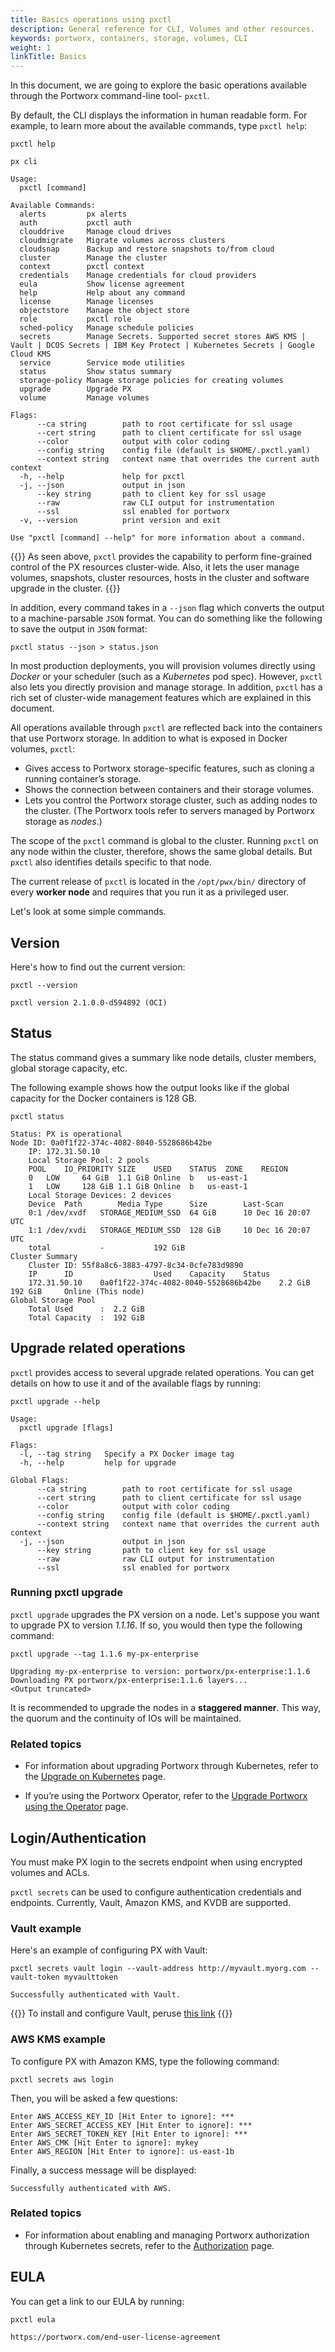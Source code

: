 ```yaml
---
title: Basics operations using pxctl
description: General reference for CLI, Volumes and other resources.
keywords: portworx, containers, storage, volumes, CLI
weight: 1
linkTitle: Basics
---
```


In this document, we are going to explore the basic operations available through the Portworx command-line tool- `pxctl`.

By default, the CLI displays the information in human readable form. For example, to learn more about the available commands, type `pxctl help`:

```text
pxctl help
```

```output
px cli

Usage:
  pxctl [command]

Available Commands:
  alerts         px alerts
  auth           pxctl auth
  clouddrive     Manage cloud drives
  cloudmigrate   Migrate volumes across clusters
  cloudsnap      Backup and restore snapshots to/from cloud
  cluster        Manage the cluster
  context        pxctl context
  credentials    Manage credentials for cloud providers
  eula           Show license agreement
  help           Help about any command
  license        Manage licenses
  objectstore    Manage the object store
  role           pxctl role
  sched-policy   Manage schedule policies
  secrets        Manage Secrets. Supported secret stores AWS KMS | Vault | DCOS Secrets | IBM Key Protect | Kubernetes Secrets | Google Cloud KMS
  service        Service mode utilities
  status         Show status summary
  storage-policy Manage storage policies for creating volumes
  upgrade        Upgrade PX
  volume         Manage volumes

Flags:
      --ca string        path to root certificate for ssl usage
      --cert string      path to client certificate for ssl usage
      --color            output with color coding
      --config string    config file (default is $HOME/.pxctl.yaml)
      --context string   context name that overrides the current auth context
  -h, --help             help for pxctl
  -j, --json             output in json
      --key string       path to client key for ssl usage
      --raw              raw CLI output for instrumentation
      --ssl              ssl enabled for portworx
  -v, --version          print version and exit

Use "pxctl [command] --help" for more information about a command.
```

{{<info>}}
As seen above, `pxctl` provides the capability to perform fine-grained control of the PX resources cluster-wide. Also, it lets the user manage volumes, snapshots, cluster resources, hosts in the cluster and software upgrade in the cluster.
{{</info>}}

In addition, every command takes in a `--json` flag which converts the output to a machine-parsable `JSON` format. You can do something like the following to save the output in `JSON` format:

```text
pxctl status --json > status.json
```

In most production deployments, you will provision volumes directly using _Docker_ or your scheduler (such as a _Kubernetes_ pod spec). However, `pxctl` also lets you directly provision and manage storage. In addition, `pxctl` has a rich set of cluster-wide management features which are explained in this document.

All operations available through `pxctl` are reflected back into the containers that use Portworx storage. In addition to what is exposed in Docker volumes, `pxctl`:

*   Gives access to Portworx storage-specific features, such as cloning a running container’s storage.
*   Shows the connection between containers and their storage volumes.
*   Lets you control the Portworx storage cluster, such as adding nodes to the cluster. (The Portworx tools refer to servers managed by Portworx storage as _nodes_.)

The scope of the `pxctl` command is global to the cluster. Running `pxctl` on any node within the cluster, therefore, shows the same global details. But `pxctl` also identifies details specific to that node.

The current release of `pxctl` is located in the `/opt/pwx/bin/` directory of every **worker node** and requires that you run it as a privileged user.

Let's look at some simple commands.

## Version

Here's how to find out the current version:

```text
pxctl --version
```

```output
pxctl version 2.1.0.0-d594892 (OCI)
```

## Status

The status command gives a summary like node details, cluster members,  global storage capacity, etc.

The following example shows how the output looks like if the global capacity for the Docker containers is 128 GB.

```text
pxctl status
```

```output
Status: PX is operational
Node ID: 0a0f1f22-374c-4082-8040-5528686b42be
	IP: 172.31.50.10
 	Local Storage Pool: 2 pools
	POOL	IO_PRIORITY	SIZE	USED	STATUS	ZONE	REGION
	0	LOW		64 GiB	1.1 GiB	Online	b	us-east-1
	1	LOW		128 GiB	1.1 GiB	Online	b	us-east-1
	Local Storage Devices: 2 devices
	Device	Path		Media Type		Size		Last-Scan
	0:1	/dev/xvdf	STORAGE_MEDIUM_SSD	64 GiB		10 Dec 16 20:07 UTC
	1:1	/dev/xvdi	STORAGE_MEDIUM_SSD	128 GiB		10 Dec 16 20:07 UTC
	total			-			192 GiB
Cluster Summary
	Cluster ID: 55f8a8c6-3883-4797-8c34-0cfe783d9890
	IP		ID					Used	Capacity	Status
	172.31.50.10	0a0f1f22-374c-4082-8040-5528686b42be	2.2 GiB	192 GiB		Online (This node)
Global Storage Pool
	Total Used    	:  2.2 GiB
	Total Capacity	:  192 GiB
```

## Upgrade related operations

`pxctl` provides access to several upgrade related operations. You can get details on how to use it and of the available flags by running:

```text
pxctl upgrade --help
```

```output
Usage:
  pxctl upgrade [flags]

Flags:
  -l, --tag string   Specify a PX Docker image tag
  -h, --help         help for upgrade

Global Flags:
      --ca string        path to root certificate for ssl usage
      --cert string      path to client certificate for ssl usage
      --color            output with color coding
      --config string    config file (default is $HOME/.pxctl.yaml)
      --context string   context name that overrides the current auth context
  -j, --json             output in json
      --key string       path to client key for ssl usage
      --raw              raw CLI output for instrumentation
      --ssl              ssl enabled for portworx
```

### Running pxctl upgrade

`pxctl upgrade` upgrades the PX version on a node. Let's suppose you want to upgrade PX to version _1.1.16_. If so, you would then type the following command:

```text
pxctl upgrade --tag 1.1.6 my-px-enterprise
```

```output
Upgrading my-px-enterprise to version: portworx/px-enterprise:1.1.6
Downloading PX portworx/px-enterprise:1.1.6 layers...
<Output truncated>
```

It is recommended to upgrade the nodes in a **staggered manner**. This way, the quorum and the continuity of IOs will be maintained.

### Related topics

* For information about upgrading Portworx through Kubernetes, refer to the [Upgrade on Kubernetes](/portworx-install-with-kubernetes/operate-and-maintain-on-kubernetes/upgrade/) page.

* If you’re using the Portworx Operator, refer to the [Upgrade Portworx using the Operator](/portworx-install-with-kubernetes/on-premise/openshift/operator/upgrade/) page.

## Login/Authentication

You must make PX login to the secrets endpoint when using encrypted volumes and ACLs.

`pxctl secrets` can be used to configure authentication credentials and endpoints.
Currently, Vault, Amazon KMS, and KVDB are supported.


### Vault example

Here's an example of configuring PX with Vault:

```text
pxctl secrets vault login --vault-address http://myvault.myorg.com --vault-token myvaulttoken
```

```output
Successfully authenticated with Vault.
```

{{<info>}}
To install and configure Vault, peruse [this link](https://www.vaultproject.io/docs/install/index.html)
{{</info>}}

### AWS KMS example

To configure PX with Amazon KMS, type the following command:

```text
pxctl secrets aws login
```

Then, you will be asked a few questions:

```
Enter AWS_ACCESS_KEY_ID [Hit Enter to ignore]: ***
Enter AWS_SECRET_ACCESS_KEY [Hit Enter to ignore]: ***
Enter AWS_SECRET_TOKEN_KEY [Hit Enter to ignore]: ***
Enter AWS_CMK [Hit Enter to ignore]: mykey
Enter AWS_REGION [Hit Enter to ignore]: us-east-1b
```

Finally, a success message will be displayed:

```
Successfully authenticated with AWS.
```

### Related topics

* For information about enabling and managing Portworx authorization through Kubernetes secrets, refer to the [Authorization](/portworx-install-with-kubernetes/operate-and-maintain-on-kubernetes/authorization/) page.


## EULA

You can get a link to our EULA by running:

```text
pxctl eula
```

```output
https://portworx.com/end-user-license-agreement
```
